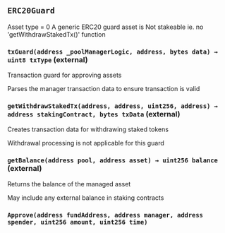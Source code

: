 ## `ERC20Guard`



Asset type = 0
A generic ERC20 guard asset is Not stakeable ie. no 'getWithdrawStakedTx()' function


### `txGuard(address _poolManagerLogic, address, bytes data) → uint8 txType` (external)

Transaction guard for approving assets


Parses the manager transaction data to ensure transaction is valid


### `getWithdrawStakedTx(address, address, uint256, address) → address stakingContract, bytes txData` (external)

Creates transaction data for withdrawing staked tokens


Withdrawal processing is not applicable for this guard


### `getBalance(address pool, address asset) → uint256 balance` (external)

Returns the balance of the managed asset


May include any external balance in staking contracts


### `Approve(address fundAddress, address manager, address spender, uint256 amount, uint256 time)`





